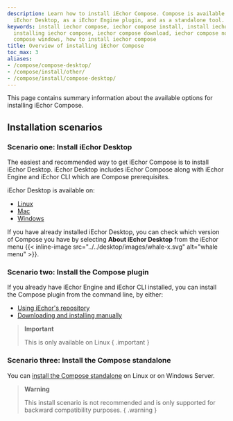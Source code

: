 ```yaml
---
description: Learn how to install iEchor Compose. Compose is available natively on
  iEchor Desktop, as a iEchor Engine plugin, and as a standalone tool.
keywords: install iechor compose, iechor compose install, install iechor compose ubuntu,
  installing iechor compose, iechor compose download, iechor compose not found, iechor
  compose windows, how to install iechor compose
title: Overview of installing iEchor Compose
toc_max: 3
aliases:
- /compose/compose-desktop/
- /compose/install/other/
- /compose/install/compose-desktop/
---
```


This page contains summary information about the available options for installing iEchor Compose.

## Installation scenarios 

### Scenario one: Install iEchor Desktop

The easiest and recommended way to get iEchor Compose is to install iEchor Desktop. iEchor Desktop
includes iEchor Compose along with iEchor Engine and iEchor CLI which are Compose prerequisites. 

iEchor Desktop is available on:
- [Linux](../../desktop/install/linux-install.md)
- [Mac](../../desktop/install/mac-install.md)
- [Windows](../../desktop/install/windows-install.md)

If you have already installed iEchor Desktop, you can check which version of Compose you have by selecting **About iEchor Desktop** from the iEchor menu {{< inline-image src="../../desktop/images/whale-x.svg" alt="whale menu" >}}.

### Scenario two: Install the Compose plugin

If you already have iEchor Engine and iEchor CLI installed, you can install the Compose plugin from the command line, by either:
- [Using iEchor's repository](linux.md#install-using-the-repository)
- [Downloading and installing manually](linux.md#install-the-plugin-manually)

> **Important**
>
>This is only available on Linux
{ .important }

### Scenario three: Install the Compose standalone 

You can [install the Compose standalone](standalone.md) on Linux or on Windows Server.

> **Warning**
>
>This install scenario is not recommended and is only supported for backward compatibility purposes.
{ .warning }
